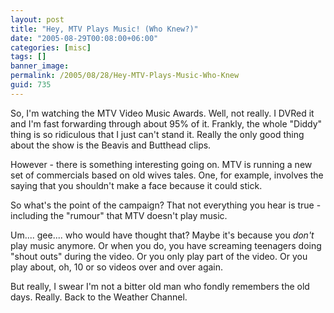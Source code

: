 ```yaml
---
layout: post
title: "Hey, MTV Plays Music! (Who Knew?)"
date: "2005-08-29T00:08:00+06:00"
categories: [misc]
tags: []
banner_image: 
permalink: /2005/08/28/Hey-MTV-Plays-Music-Who-Knew
guid: 735
---
```


So, I'm watching the MTV Video Music Awards. Well, not really. I DVRed it and I'm fast forwarding through about 95% of it. Frankly, the whole "Diddy" thing is so ridiculous that I just can't stand it. Really the only good thing about the show is the Beavis and Butthead clips.

However - there is something interesting going on. MTV is running a new set of commercials based on old wives tales. One, for example, involves the saying that you shouldn't make a face because it could stick. 

So what's the point of the campaign? That not everything you hear is true - including the "rumour" that MTV doesn't play music.

Um.... gee.... who would have thought that? Maybe it's because you <i>don't</i> play music anymore. Or when you do, you have screaming teenagers doing "shout outs" during the video. Or you only play part of the video. Or you play about, oh, 10 or so videos over and over again.

But really, I swear I'm not a bitter old man who fondly remembers the old days. Really. Back to the Weather Channel.